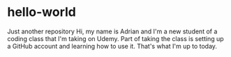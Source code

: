 # hello-world
Just another repository
Hi, my name is Adrian and I'm a new student of a coding class that I'm taking on Udemy.  Part of taking the class is setting up a GitHub account and learning how to use it.  That's what I'm up to today.
